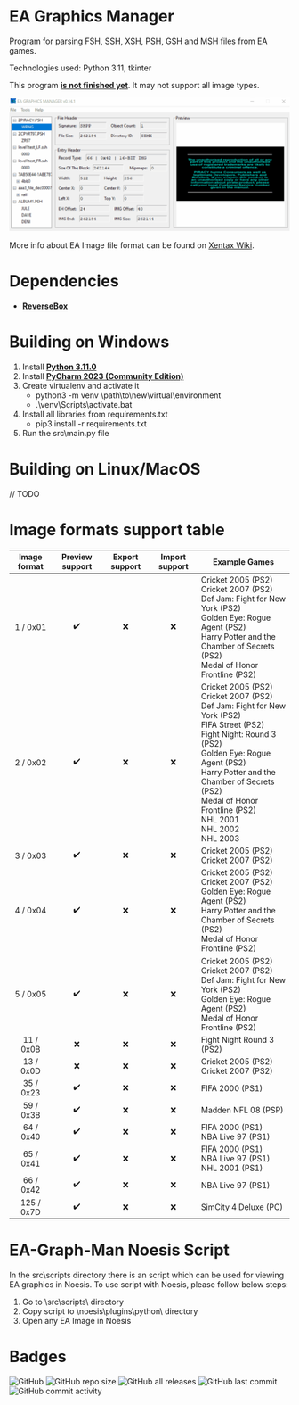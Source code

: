 # EA Graphics Manager
Program for parsing FSH, SSH, XSH, PSH, GSH and MSH files from EA games.

Technologies used: Python 3.11, tkinter

This program **<ins>is not finished yet</ins>**.
It may not support all image types.

<img src="src\data\img\usage_v0.14.1.gif">

More info about EA Image file format can be found on [Xentax Wiki](http://wiki.xentax.com/index.php/EA_SSH_FSH_Image).


# Dependencies

* **[ReverseBox](https://github.com/bartlomiejduda/ReverseBox)**


# Building on Windows

1. Install  **[Python 3.11.0](https://www.python.org/downloads/release/python-3110/)**
2. Install **[PyCharm 2023 (Community Edition)](https://www.jetbrains.com/pycharm/download/#section=windows)**
3. Create virtualenv and activate it
   - python3 -m venv \path\to\new\virtual\environment
   - .\venv\Scripts\activate.bat
4. Install all libraries from requirements.txt
   - pip3 install -r requirements.txt
5. Run the src\main.py file

# Building on Linux/MacOS

// TODO

# Image formats support table

| Image format                | Preview support     | Export support     | Import support     | Example Games                                                                                                                                                                                                                                                                                                |
|-----------------------------|---------------------|--------------------|--------------------|--------------------------------------------------------------------------------------------------------------------------------------------------------------------------------------------------------------------------------------------------------------------------------------------------------------|
| <center>1 / 0x01</center>   | <center>✔️</center> | <center>❌</center> | <center>❌</center> | Cricket 2005 (PS2) <br> Cricket 2007 (PS2) <br> Def Jam: Fight for New York (PS2) <br> Golden Eye: Rogue Agent (PS2) <br> Harry Potter and the Chamber of Secrets (PS2) <br> Medal of Honor Frontline (PS2)                                                                                                  |
| <center>2 / 0x02</center>   | <center>✔️</center> | <center>❌</center> | <center>❌</center> | Cricket 2005 (PS2) <br> Cricket 2007 (PS2) <br> Def Jam: Fight for New York (PS2) <br> FIFA Street (PS2) <br> Fight Night: Round 3 (PS2) <br> Golden Eye: Rogue Agent (PS2) <br> Harry Potter and the Chamber of Secrets (PS2) <br> Medal of Honor Frontline (PS2) <br> NHL 2001 <br> NHL 2002 <br> NHL 2003 |
| <center>3 / 0x03</center>   | <center>✔️</center> | <center>❌</center> | <center>❌</center> | Cricket 2005 (PS2) <br> Cricket 2007 (PS2)                                                                                                                                                                                                                                                                   |
| <center>4 / 0x04</center>   | <center>✔️</center> | <center>❌</center> | <center>❌</center> | Cricket 2005 (PS2) <br> Cricket 2007 (PS2) <br> Golden Eye: Rogue Agent (PS2) <br> Harry Potter and the Chamber of Secrets (PS2) <br> Medal of Honor Frontline (PS2)                                                                                                                                         |
| <center>5 / 0x05</center>   | <center>✔️</center> | <center>❌</center> | <center>❌</center> | Cricket 2005 (PS2) <br> Cricket 2007 (PS2) <br> Def Jam: Fight for New York (PS2) <br> Golden Eye: Rogue Agent (PS2) <br> Medal of Honor Frontline (PS2)                                                                                                                                                     |
| <center>11 / 0x0B</center>  | <center>❌</center>  | <center>❌</center> | <center>❌</center> | Fight Night Round 3 (PS2)                                                                                                                                                                                                                                                                                    |
| <center>13 / 0x0D</center>  | <center>❌</center>  | <center>❌</center> | <center>❌</center> | Cricket 2005 (PS2) <br> Cricket 2007 (PS2)                                                                                                                                                                                                                                                                   |
| <center>35 / 0x23</center>  | <center>✔️</center> | <center>❌</center> | <center>❌</center> | FIFA 2000 (PS1)                                                                                                                                                                                                                                                                                              |
| <center>59 / 0x3B</center>  | <center>✔️</center> | <center>❌</center> | <center>❌</center> | Madden NFL 08 (PSP)                                                                                                                                                                                                                                                                                          |
| <center>64 / 0x40</center>  | <center>✔️</center> | <center>❌</center> | <center>❌</center> | FIFA 2000 (PS1) <br> NBA Live 97 (PS1)                                                                                                                                                                                                                                                                       |
| <center>65 / 0x41</center>  | <center>✔️</center> | <center>❌</center> | <center>❌</center> | FIFA 2000 (PS1) <br> NBA Live 97 (PS1) <br> NHL 2001 (PS1)                                                                                                                                                                                                                                                   |
| <center>66 / 0x42</center>  | <center>✔️</center> | <center>❌</center> | <center>❌</center> | NBA Live 97 (PS1)                                                                                                                                                                                                                                                                                            |
| <center>125 / 0x7D</center> | <center>✔️</center> | <center>❌</center> | <center>❌</center> | SimCity 4 Deluxe (PC)                                                                                                                                                                                                                                                                                        |

# EA-Graph-Man Noesis Script

In the src\scripts directory there is an script
which can be used for viewing EA graphics in Noesis.
To use script with Noesis, please follow below steps:

1. Go to \src\scripts\ directory
2. Copy script to \noesis\plugins\python\ directory
3. Open any EA Image in Noesis

# Badges
![GitHub](https://img.shields.io/github/license/bartlomiejduda/EA-Graphics-Manager?style=plastic)
![GitHub repo size](https://img.shields.io/github/repo-size/bartlomiejduda/EA-Graphics-Manager?style=plastic)
![GitHub all releases](https://img.shields.io/github/downloads/bartlomiejduda/EA-Graphics-Manager/total)
![GitHub last commit](https://img.shields.io/github/last-commit/bartlomiejduda/EA-Graphics-Manager?style=plastic)
![GitHub commit activity](https://img.shields.io/github/commit-activity/y/bartlomiejduda/EA-Graphics-Manager?style=plastic)
